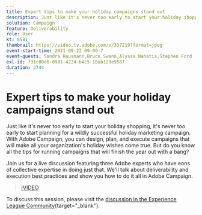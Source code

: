 ```yaml
---
title: Expert tips to make your holiday campaigns stand out
description: Just like it's never too early to start your holiday shopping, it's never too early to start planning for a wildly successful holiday marketing campaign. With Adobe Campaign, you can design, plan, and execute campaigns that will make all your organization's holiday wishes come true. But do you know all the tips for running campaigns that will finish the year out with a bang? Join us for a live discussion featuring three Adobe experts who have eons of collective expertise in doing just that. We'll talk about deliverability and execution best practices and show you how to do it all in Adobe Campaign.
solution: Campaign
feature: Deliverability
role: User
kt: 8581
thumbnail: https://video.tv.adobe.com/v/337219?format=jpeg
event-start-time: 2021-09-22 09:00-7
event-guests: Sandra Hausmann,Bruce Swann,Alyssa Nahatis,Stephen Ford
exl-id: f31c00e6-0981-4224-b4c5-1bab123e9587
duration: 2744
---
```

# Expert tips to make your holiday campaigns stand out

Just like it's never too early to start your holiday shopping, it's never too early to start planning for a wildly successful holiday marketing campaign. With Adobe Campaign, you can design, plan, and execute campaigns that will make all your organization's holiday wishes come true. But do you know all the tips for running campaigns that will finish the year out with a bang? 

Join us for a live discussion featuring three Adobe experts who have eons of collective expertise in doing just that. We'll talk about deliverability and execution best practices and show you how to do it all in Adobe Campaign.

>[!VIDEO](https://video.tv.adobe.com/v/337219/?quality=12&learn=on)

To discuss this session, please visit the [discussion in the Experience League Community](https://experienceleaguecommunities.adobe.com/t5/adobe-campaign-classic/questions-and-discussion-for-experience-league-live-ep-3-expert/td-p/425205){target="_blank"}.
